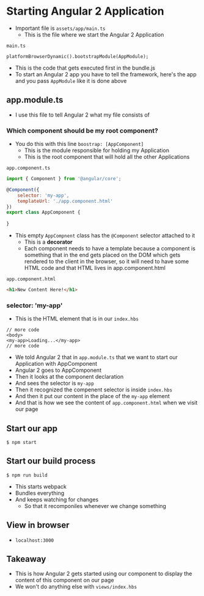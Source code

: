 # Starting Angular 2 Application
* Important file is `assets/app/main.ts`
    - This is the file where we start the Angular 2 Application

`main.ts`

```
platformBrowserDynamic().bootstrapModule(AppModule);
```

* This is the code that gets executed first in the bundle.js
* To start an Angular 2 app you have to tell the framework, here's the app and you pass `AppModule` like it is done above

## app.module.ts
* I use this file to tell Angular 2 what my file consists of

### Which component should be my root component?
* You do this with this line `boostrap: [AppComponent]`
    - This is the module responsible for holding my Application
    - This is the root component that will hold all the other Applications

`app.component.ts`

```js
import { Component } from '@angular/core';

@Component({
    selector: 'my-app',
    templateUrl: './app.component.html'
})
export class AppComponent {
    
}
```

* This empty `AppCompnent` class has the `@Component` selector attached to it
    - This is a **decorator**
    - Each component needs to have a template because a component is something that in the end gets placed on the DOM which gets rendered to the client in the browser, so it will need to have some HTML code and that HTML lives in app.component.html

`app.component.html`

```html
<h1>New Content Here!</h1>
```

### selector: 'my-app'
* This is the HTML element that is in our `index.hbs`

```
// more code
<body>
<my-app>Loading...</my-app>
// more code
```

* We told Angular 2 that in `app.module.ts` that we want to start our Application with AppComponent
* Angular 2 goes to AppComponent
* Then it looks at the component declaration
* And sees the selector is `my-app`
* Then it recognized the compenent selector is inside `index.hbs`
* And then it put our content in the place of the `my-app` element
* And that is how we see the content of `app.component.html` when we visit our page

## Start our app
`$ npm start`

## Start our build process
`$ npm run build`

* This starts webpack
* Bundles everything
* And keeps watching for changes
    - So that it recomponiles whenever we change something 

## View in browser
* `localhost:3000`

## Takeaway
* This is how Angular 2 gets started using our component to display the content of this component on our page
* We won't do anything else with `views/index.hbs`
